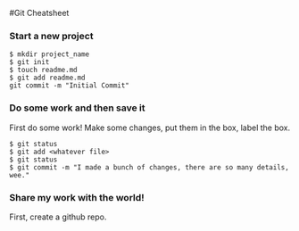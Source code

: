 #Git Cheatsheet

### Start a new project

```shell
$ mkdir project_name
$ git init
$ touch readme.md
$ git add readme.md
git commit -m "Initial Commit"
```

### Do some work and then save it

First do some work! 
Make some changes, put them in the box, label the box.
```shell
$ git status
$ git add <whatever file>
$ git status
$ git commit -m "I made a bunch of changes, there are so many details, wee."
```
### Share my work with the world!

First, create a github repo.

